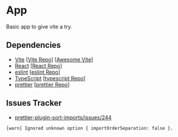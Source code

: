 # App

Basic app to give vite a try.

## Dependencies

- [Vite](https://vitejs.dev/) \[[Vite Repo](https://github.com/vitejs/vite)\] \[[Awesome Vite](https://github.com/vitejs/awesome-vite)\]
- [React](https://reactjs.org/) \[[React Repo](https://github.com/facebook/react)\]
- [eslint](https://eslint.org/) \[[eslint Repo](https://github.com/eslint/eslint)\]
- [TypeScript](https://www.typescriptlang.org/) \[[typescript Repo](https://github.com/microsoft/TypeScript)\]
- [prettier](https://prettier.io/) \[[prettier Repo](https://github.com/prettier/prettier)\]

## Issues Tracker

- [prettier-plugin-sort-imports/issues/244](https://github.com/trivago/prettier-plugin-sort-imports/issues/244)

```bash
[warn] Ignored unknown option { importOrderSeparation: false }.
```
